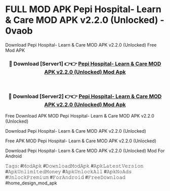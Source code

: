 # FULL MOD APK Pepi Hospital- Learn & Care MOD APK v2.2.0 (Unlocked) - 0vaob
Download Pepi Hospital- Learn & Care MOD APK v2.2.0 (Unlocked) Free Mod APK

<div align="center">
<h3>🔴 Download [Server1] 👉👉 <a href="https://apk-comot.site?title=Pepi_Hospital-_Learn_&_Care_MOD_APK_v2.2.0_(Unlocked)">Pepi Hospital- Learn & Care MOD APK v2.2.0 (Unlocked) Mod Apk</a></h3><br>

<h3>🔴 Download [Server2] 👉👉 <a href="https://apk-comot.site?title=Pepi_Hospital-_Learn_&_Care_MOD_APK_v2.2.0_(Unlocked)">Pepi Hospital- Learn & Care MOD APK v2.2.0 (Unlocked) Mod Apk</a></h3>
</div>


Free Download APK MOD Pepi Hospital- Learn & Care MOD APK v2.2.0 (Unlocked)

Download Pepi Hospital- Learn & Care MOD APK v2.2.0 (Unlocked) 

Free APK MOD Pepi Hospital- Learn & Care MOD APK v2.2.0 (Unlocked) 

Download Pepi Hospital- Learn & Care MOD APK v2.2.0 (Unlocked) Mod For Android

𝚃𝚊𝚐𝚜: #𝙼𝚘𝚍𝙰𝚙𝚔 #𝙳𝚘𝚠𝚗𝚕𝚘𝚊𝚍𝙼𝚘𝚍𝙰𝚙𝚔 #𝙰𝚙𝚔𝙻𝚊𝚝𝚎𝚜𝚝𝚅𝚎𝚛𝚜𝚒𝚘𝚗 #𝙰𝚙𝚔𝚄𝚗𝚕𝚒𝚖𝚒𝚝𝚎𝚍𝙼𝚘𝚗𝚎𝚢 #𝙰𝚙𝚔𝚄𝚗𝚕𝚘𝚌𝚔𝙰𝚕𝚕 #𝙰𝚙𝚔𝙽𝚘𝙰𝚍𝚜 #𝚄𝚗𝚕𝚘𝚌𝚔𝙿𝚛𝚎𝚖𝚒𝚞𝚖 #𝙵𝚘𝚛𝙰𝚗𝚍𝚛𝚘𝚒𝚍 #𝙵𝚛𝚎𝚎𝙳𝚘𝚠𝚗𝚕𝚘𝚊𝚍 #home_design_mod_apk